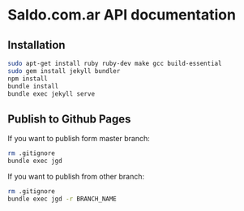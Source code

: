 # Saldo.com.ar API documentation

## Installation

```bash
sudo apt-get install ruby ruby-dev make gcc build-essential
sudo gem install jekyll bundler
npm install
bundle install
bundle exec jekyll serve
```

## Publish to Github Pages

If you want to publish form master branch:

```bash
rm .gitignore
bundle exec jgd
```

If you want to publish from other branch:

```bash
rm .gitignore
bundle exec jgd -r BRANCH_NAME
```

